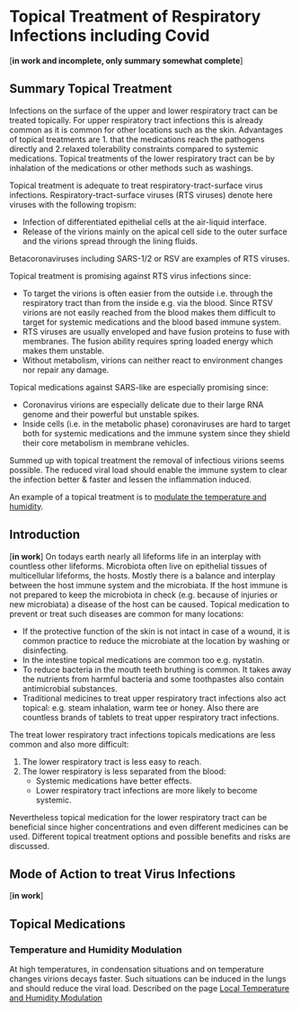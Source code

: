# Topical Treatment of Respiratory Infections including Covid

[**in work and incomplete, only summary somewhat complete**]


## Summary Topical Treatment
Infections on the surface of the upper and lower respiratory tract can be treated topically. For upper respiratory tract infections this is already common as it is common for other locations such as the skin. Advantages of topical treatments are 1. that the medications reach the pathogens directly and 2.relaxed tolerability constraints compared to systemic medications. Topical treatments of the lower respiratory tract can be by inhalation of the medications or other methods such as washings.

Topical treatment is adequate to treat respiratory-tract-surface virus infections. Respiratory-tract-surface viruses (RTS viruses) denote here viruses with the following tropism: 
* Infection of differentiated epithelial cells at the air-liquid interface. 
* Release of the virions mainly on the apical cell side to the outer surface and the virions spread through the lining fluids.

Betacoronaviruses including SARS-1/2 or RSV are examples of RTS viruses.

Topical treatment is promising against RTS virus infections since:
* To target the virions is often easier from the outside i.e. through the respiratory tract than from the inside e.g. via the blood. Since RTSV virions are not easily reached from the blood makes them difficult to target for systemic medications and the blood based immune system.
* RTS viruses are usually enveloped and have fusion proteins to fuse with membranes. The fusion ability requires spring loaded energy which makes them unstable.
* Without metabolism, virions can neither react to environment changes nor repair any damage.
    
Topical medications against SARS-like are especially promising since:
* Coronavirus virions are especially delicate due to their large RNA genome and their powerful but unstable spikes.
* Inside cells (i.e. in the metabolic phase) coronaviruses are hard to target both for systemic medications and the immune system since they shield their core metabolism in membrane vehicles.

Summed up with topical treatment the removal of infectious virions seems possible. The reduced viral load should enable the immune system to clear the infection better & faster and lessen the inflammation induced.

An example of a topical treatment is to [modulate the temperature and humidity](./temperature_modulation.md).



## Introduction
[**in work**]
On todays earth nearly all lifeforms life in an interplay with countless other lifeforms. Microbiota often live on epithelial tissues of multicellular lifeforms, the hosts. Mostly there is a balance and interplay between the host immune system and the microbiata. If the host immune is not prepared to keep the microbiota in check (e.g. because of injuries or new microbiata) a disease of the host can be caused. 
Topical medication to prevent or treat such diseases are common for many locations:
* If the protective function of the skin is not intact in case of a wound, it is common practice to reduce the microbiate at the location by washing or disinfecting.
* In the intestine topical medications are common too e.g. nystatin. 
* To reduce bacteria in the mouth teeth bruthing is common. It takes away the nutrients from harmful bacteria and some toothpastes also contain antimicrobial substances.
* Traditional medicines to treat upper respiratory tract infections also act topical: e.g. steam inhalation, warm tee or honey. Also there are countless brands of  tablets to treat upper respiratory tract infections.

The treat lower respiratory tract infections topicals medications are less common and also more difficult:
1. The lower respiratory tract is less easy to reach.
2. The lower respiratory is less separated from the blood:
    * Systemic medications have better effects.
    * Lower respiratory tract infections are more likely to become systemic. 
    
Nevertheless topical medication for the lower respiratory tract can be beneficial since higher concentrations and even different medicines can be used. Different topical treatment options and possible benefits and risks are discussed.



## Mode of Action to treat Virus Infections
[**in work**]

<!--
Many viruses infecting the respiratory tract infects cells from the apical side and release the virions again from the apical side.
* SARS-like coronaviruses: [in work]
-->



## Topical Medications
### Temperature and Humidity Modulation
At high temperatures, in condensation situations and on temperature changes virions decays faster. Such situations can be induced in the lungs and should reduce the viral load. Described on the page [Local Temperature and Humidity Modulation](./temperature_modulation.md)